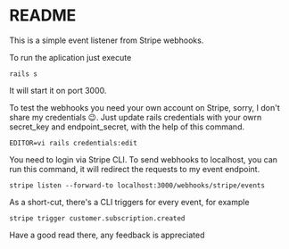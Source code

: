 # README

This is a simple event listener from Stripe webhooks. 

To run the aplication just execute 
```
rails s
```
It will start it on port 3000.

To test the webhooks you need your own account on Stripe, sorry, I don't share my credentials 😉. Just update rails credentials with your owrn secret_key and endpoint_secret, with the help of this command.
```
EDITOR=vi rails credentials:edit
```

You need to login via Stripe CLI. To send webhooks to localhost, you can run this command, it will redirect the requests to my event endpoint.
```
stripe listen --forward-to localhost:3000/webhooks/stripe/events
```
As a short-cut, there's a CLI triggers for every event, for example
```
stripe trigger customer.subscription.created
```

Have a good read there, any feedback is appreciated
